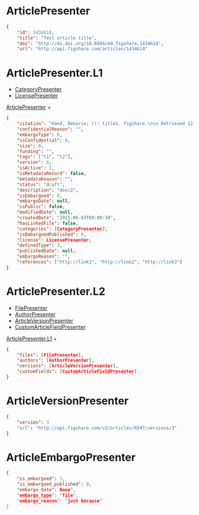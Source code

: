 # ArticlePresenter

```json
{
    "id": 1434614,
    "title": "Test article title",
    "doi": "http://dx.doi.org/10.6084/m9.figshare.1434614",
    "url": "http://api.figshare.com/articles/1434614"
```


# ArticlePresenter.L1

* [CategoryPresenter](category.md#categorypresenter)
* [LicensePresenter](license.md#licensepresenter)

[ArticlePresenter](article.md#articlepresenter) +
```json
{
    "citation": "Hand, Demario; (): title1. figshare.\n\n Retrieved 12:32, Jun 03, 2015 (GMT)",
    "confidentialReason": "",
    "embargoType": 0,
    "isConfidential": 0,
    "size": 0,
    "funding": "",
    "tags": ["t1", "t2"],
    "version": 0,
    "isActive": 1,
    "isMetadataRecord": false,
    "metadataReason": "",
    "status": "draft",
    "description": "desc2",
    "isEmbargoed": 0,
    "embargoDate": null,
    "isPublic": false,
    "modifiedDate": null,
    "createdDate": "2015-06-03T09:09:39",
    "hasLinkedFile": false,
    "categories": [CategoryPresenter],
    "isEmbargoedPublished": 0,
    "license": LicensePresenter,
    "definedType": 3,
    "publishedDate": null,
    "embargoReason": "",
    "references": ["http://link1", "http://link2", "http://link3"]
}
```


# ArticlePresenter.L2

* [FilePresenter](file.md#filepresenter)
* [AuthorPresenter](author.md#authorpresenter)
* [ArticleVersionPresenter](article.md#articleversionpresenter)
* [CustomArticleFieldPresenter](custon_field.md#customarticlefieldpresenter)

[ArticlePresenter.L1](article.md#articlepresenterl1) +
```json
{
    "files": [FilePresenter],
    "authors": [AuthorPresenter],
    "versions": [ArticleVersionPresenter],
    "customFields": [CustomArticleFieldPresenter]
}
```


# ArticleVersionPresenter

```json
{
    "version": 3
    "url": "http://api.figshare.com/v2/articles/6547/versions/3"
}
```


# ArticleEmbargoPresenter

```json
{
    "is_embargoed": 1,
    "is_embargoed_published": 0,
    "embargo_date": None",
    "embargo_type": "file",
    "embargo_reason": "just because"
}
```
